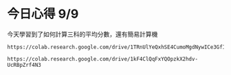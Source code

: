 # 今日心得 9/9

今天學習到了如何計算三科的平均分數，還有簡易計算機
```
https://colab.research.google.com/drive/1TRnUlYeQxhSE4CumoMgdNywICe3GfI3u#scrollTo=A_bJ1GfUsC1T

https://colab.research.google.com/drive/1kF4ClQqFxYQOpzkX2hdv-UcRBpZrf4N3
```
